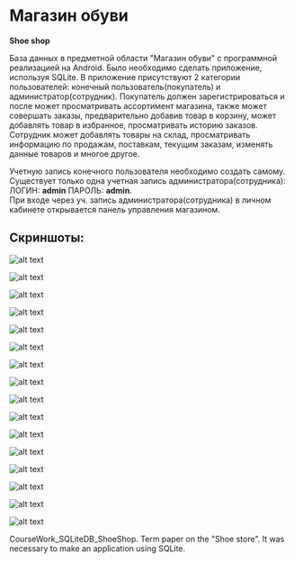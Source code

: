 # Магазин обуви
**Shoe shop**

База данных в предметной области "Магазин обуви" с программной реализацией на Android. Было необходимо сделать приложение, используя SQLite. В приложение присутствуют 2 категории пользователей: конечный пользователь(покупатель) и администратор(сотрудник).
Покупатель должен зарегистрироваться и после может просматривать ассортимент магазина, также может совершать заказы, предварительно добавив товар в корзину, может добавлять товар в избранное, просматривать историю заказов. Сотрудник может добавлять товары на склад, просматривать информацию по продажам, поставкам, текущим заказам, изменять данные товаров и многое другое.

Учетную запись конечного пользователя необходимо создать самому.  
Существует только одна учетная запись администратора(сотрудника): ЛОГИН: **admin** ПАРОЛЬ: **admin**.  
При входе через уч. запись администратора(сотрудника) в личном кабинете открывается панель управления магазином.  

## Скриншоты:

![alt text](https://i.ibb.co/qrW1hQp/1-user-main.jpg)

![alt text](https://i.ibb.co/7zT2v2q/admin-control-panel.jpg)

![alt text](https://i.ibb.co/MZKqNhR/user-navigation-drawer.jpg)

![alt text](https://i.ibb.co/hKRxJys/user-order.jpg)

![alt text](https://i.ibb.co/G2X9kFf/user-order2.jpg)

![alt text](https://i.ibb.co/qB96jph/user-personal-area.jpg)

![alt text](https://i.ibb.co/S6FSSxb/user-shoes.jpg)

![alt text](https://i.ibb.co/Nmv3h7F/user-woman-shoes-type.jpg)

![alt text](https://i.ibb.co/3c4ZvB4/admin-day-results.jpg)

![alt text](https://i.ibb.co/tbsSkWH/admin-new-order.jpg)

![alt text](https://i.ibb.co/fMXZV9s/admin-sales-volume.jpg)

![alt text](https://i.ibb.co/znRVhW5/admin-storage-content.jpg)

![alt text](https://i.ibb.co/9pSBNpQ/login.jpg)

![alt text](https://i.ibb.co/23WZ0Cf/user-basket.jpg)

![alt text](https://i.ibb.co/W0FV6NR/user-favorite.jpg)

![alt text](https://i.ibb.co/R4zHMNH/user-man-shoes-type.jpg)

CourseWork_SQLiteDB_ShoeShop. Term paper on the "Shoe store". It was necessary to make an application using SQLite.
